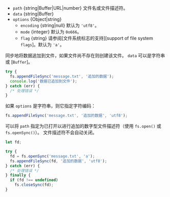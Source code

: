 <!-- YAML
added: v0.6.7
changes:
  - version: v7.0.0
    pr-url: https://github.com/nodejs/node/pull/7831
    description: The passed `options` object will never be modified.
  - version: v5.0.0
    pr-url: https://github.com/nodejs/node/pull/3163
    description: The `file` parameter can be a file descriptor now.
-->

* `path` {string|Buffer|URL|number} 文件名或文件描述符。
* `data` {string|Buffer}
* `options` {Object|string}
  * `encoding` {string|null} 默认为 `'utf8'`。
  * `mode` {integer} 默认为 `0o666`。
  * `flag` {string} 请参阅[文件系统标志的支持][support of file system `flags`]。默认为 `'a'`。

同步地将数据追加到文件，如果文件尚不存在则创建该文件。
`data` 可以是字符串或 [`Buffer`]。

```js
try {
  fs.appendFileSync('message.txt', '追加的数据');
  console.log('数据已追加到文件');
} catch (err) {
  /* 处理错误 */
}
```

如果 `options` 是字符串，则它指定字符编码：

```js
fs.appendFileSync('message.txt', '追加的数据', 'utf8');
```

可以将 `path` 指定为已打开以进行追加的数字型文件描述符（使用 `fs.open()` 或 `fs.openSync()`）。
文件描述符不会自动关闭。

```js
let fd;

try {
  fd = fs.openSync('message.txt', 'a');
  fs.appendFileSync(fd, '追加的数据', 'utf8');
} catch (err) {
  /* 处理错误 */
} finally {
  if (fd !== undefined)
    fs.closeSync(fd);
}
```



